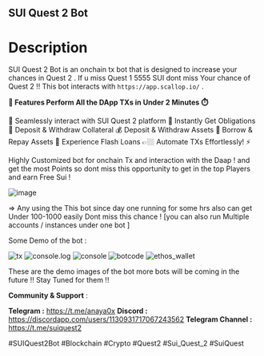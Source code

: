 ## SUI Quest 2 Bot

# Description
SUI Quest 2 Bot is an onchain tx bot that is designed to increase your chances in Quest 2 . If u miss Quest 1 5555 SUI dont miss Your chance of Quest 2 !! This bot interacts with `https://app.scallop.io/` .

**🌟 Features Perform All the DApp TXs in Under 2 Minutes ⏱️**

🔗 Seamlessly interact with SUI Quest 2 platform
💬 Instantly Get Obligations
💼 Deposit & Withdraw Collateral
💰 Deposit & Withdraw Assets
📝 Borrow & Repay Assets
💸 Experience Flash Loans
👉🏼 Automate TXs Effortlessly! ⚡️

Highly Customized bot for onchain Tx and interaction with the Daap ! and get the most Points so dont miss this opportunity to get in the top Players and earn Free Sui !

![image](https://github.com/0xAanya/SuiQuest2_Bot/assets/95902545/52bb0d9c-9c3c-4704-887b-2752e1a9e5db)

=> Any using the This bot since day one running for some hrs also can get Under 100-1000 easily Dont miss this chance ! [you can also run Multiple accounts / instances under one bot ] 

Some Demo of the bot : 

![tx](https://github.com/0xAanya/SuiQuest2_Bot/assets/95902545/019db64e-4a0d-4ac5-a090-887675cac487)
![console.log](https://github.com/0xAanya/SuiQuest2_Bot/assets/95902545/d2296e38-9abf-4e64-8aa8-6a8d1b8dfd4e)
![console](https://github.com/0xAanya/SuiQuest2_Bot/assets/95902545/918b9589-9249-4d6a-baac-53ef313b304a)
![botcode](https://github.com/0xAanya/SuiQuest2_Bot/assets/95902545/a6e4ccf7-61f2-4069-aa58-4d5a2f4de327)
![ethos_wallet](https://github.com/0xAanya/SuiQuest2_Bot/assets/95902545/cbcbafe7-b4a5-40f2-b39f-0cd3e8915755)

These are the demo images of the bot more bots will be coming in the future !! Stay Tuned for them !!

**Community & Support** :

**Telegram :** https://t.me/anaya0x
**Discord :** https://discordapp.com/users/1130931717067243562
**Telegram Channel :** https://t.me/suiquest2

 #SUIQuest2Bot #Blockchain #Crypto #Quest2 #Sui_Quest_2 #SuiQuest 


